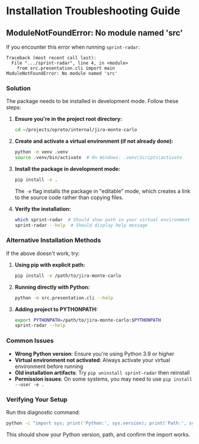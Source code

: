 # Installation Troubleshooting Guide

## ModuleNotFoundError: No module named 'src'

If you encounter this error when running `sprint-radar`:

```
Traceback (most recent call last):
  File ".../sprint-radar", line 4, in <module>
    from src.presentation.cli import main
ModuleNotFoundError: No module named 'src'
```

### Solution

The package needs to be installed in development mode. Follow these steps:

1. **Ensure you're in the project root directory:**
   ```bash
   cd ~/projects/opreto/internal/jira-monte-carlo
   ```

2. **Create and activate a virtual environment (if not already done):**
   ```bash
   python -m venv .venv
   source .venv/bin/activate  # On Windows: .venv\Scripts\activate
   ```

3. **Install the package in development mode:**
   ```bash
   pip install -e .
   ```
   
   The `-e` flag installs the package in "editable" mode, which creates a link to the source code rather than copying files.

4. **Verify the installation:**
   ```bash
   which sprint-radar  # Should show path in your virtual environment
   sprint-radar --help  # Should display help message
   ```

### Alternative Installation Methods

If the above doesn't work, try:

1. **Using pip with explicit path:**
   ```bash
   pip install -e /path/to/jira-monte-carlo
   ```

2. **Running directly with Python:**
   ```bash
   python -m src.presentation.cli --help
   ```

3. **Adding project to PYTHONPATH:**
   ```bash
   export PYTHONPATH=/path/to/jira-monte-carlo:$PYTHONPATH
   sprint-radar --help
   ```

### Common Issues

- **Wrong Python version**: Ensure you're using Python 3.9 or higher
- **Virtual environment not activated**: Always activate your virtual environment before running
- **Old installation artifacts**: Try `pip uninstall sprint-radar` then reinstall
- **Permission issues**: On some systems, you may need to use `pip install --user -e .`

### Verifying Your Setup

Run this diagnostic command:
```bash
python -c "import sys; print('Python:', sys.version); print('Path:', sys.path[:3]); import src.presentation.cli; print('Import successful')"
```

This should show your Python version, path, and confirm the import works.